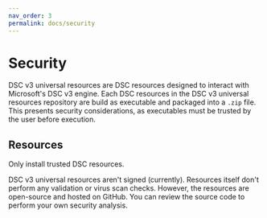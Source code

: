 ```yaml
---
nav_order: 3
permalink: docs/security
---
```


# Security

DSC v3 universal resources are DSC resources designed to interact with
Microsoft's DSC v3 engine. Each DSC resources in the DSC v3 universal
resources repository are build as executable and packaged into a `.zip`
file. This presents security considerations, as executables must be trusted
by the user before execution.

## Resources

Only install trusted DSC resources.

DSC v3 universal resources aren't signed (currently). Resources itself don't
perform any validation or virus scan checks. However, the resources are
open-source and hosted on GitHub. You can review the source code to perform
your own security analysis.
